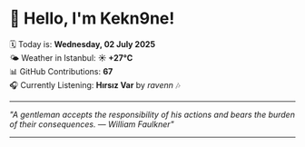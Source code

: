 # 👋 Hello, I'm Kekn9ne!

🗓️ Today is: **Wednesday, 02 July 2025**  
🌤️ Weather in Istanbul: **☀️   +27°C**  
📊 GitHub Contributions: **67**  
🎧 Currently Listening: **Hırsız Var** by *ravenn* 🎶

---

_"A gentleman accepts the responsibility of his actions and bears the burden of their consequences. — *William Faulkner*"_

---
